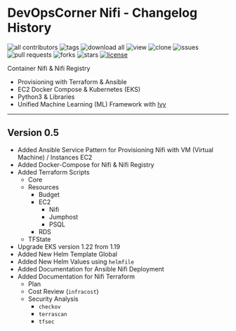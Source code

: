 # DevOpsCorner Nifi - Changelog History

![all contributors](https://img.shields.io/github/contributors/devopscorner/nifi)
![tags](https://img.shields.io/github/v/tag/devopscorner/nifi?sort=semver)
![download all](https://img.shields.io/github/downloads/devopscorner/nifi/total.svg)
![view](https://views.whatilearened.today/views/github/devopscorner/nifi.svg)
![clone](https://img.shields.io/badge/dynamic/json?color=success&label=clone&query=count&url=https://github.com/devopscorner/nifi/blob/master/clone.json?raw=True&logo=github)
![issues](https://img.shields.io/github/issues/devopscorner/nifi)
![pull requests](https://img.shields.io/github/issues-pr/devopscorner/nifi)
![forks](https://img.shields.io/github/forks/devopscorner/nifi)
![stars](https://img.shields.io/github/stars/devopscorner/nifi)
[![license](https://img.shields.io/github/license/devopscorner/nifi)](https://img.shields.io/github/license/devopscorner/nifi)

Container Nifi & Nifi Registry

- Provisioning with Terraform & Ansible
- EC2 Docker Compose & Kubernetes (EKS)
- Python3 & Libraries
- Unified Machine Learning (ML) Framework with [Ivy](https://github.com/unifyai/ivy)

---

## Version 0.5

- Added Ansible Service Pattern for Provisioning Nifi with VM (Virtual Machine) / Instances EC2
- Added Docker-Compose for Nifi & Nifi Registry
- Added Terraform Scripts
  - Core
  - Resources
    - Budget
    - EC2
      - Nifi
      - Jumphost
      - PSQL
    - RDS
  - TFState
- Upgrade EKS version 1.22 from 1.19
- Added New Helm Template Global
- Added New Helm Values using `helmfile`
- Added Documentation for Ansible Nifi Deployment
- Added Documentation for Nifi Terraform
  - Plan
  - Cost Review (`infracost`)
  - Security Analysis
    - `checkov`
    - `terrascan`
    - `tfsec`
